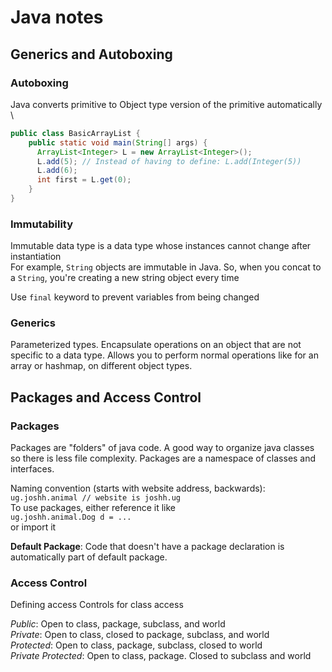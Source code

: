 # Java notes

## Generics and Autoboxing

### Autoboxing
Java converts primitive to Object type version of the primitive automatically \
```java
public class BasicArrayList {
    public static void main(String[] args) {
      ArrayList<Integer> L = new ArrayList<Integer>();
      L.add(5); // Instead of having to define: L.add(Integer(5))
      L.add(6);
      int first = L.get(0);
    }
}

```
### Immutability
Immutable data type is a data type whose instances cannot change after instantiation\
For example, `String` objects are immutable in Java. So, when you concat to a `String`, you're creating a new string object every time

Use `final` keyword to prevent variables from being changed

### Generics
Parameterized types. Encapsulate operations on an object that are not specific to a data type. Allows you to perform normal operations like for an array or hashmap, on different object types.

## Packages and Access Control

### Packages
Packages are "folders" of java code. A good way to organize java classes so there is less file complexity. Packages are a namespace of classes and interfaces.

Naming convention (starts with website address, backwards):\
`ug.joshh.animal // website is joshh.ug `\
To use packages, either reference it like \
`ug.joshh.animal.Dog d = ...` \
or import it

**Default Package**: Code that doesn't have a package declaration is automatically part of default package. 

### Access Control
Defining access Controls for class access


*Public*: Open to class, package, subclass, and world\
*Private*: Open to class, closed to package, subclass, and world\
*Protected*: Open to class, package, subclass, closed to world\
*Private Protected*: Open to class, package. Closed to subclass and world